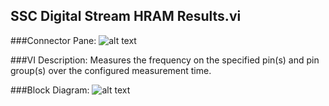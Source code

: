 ## **SSC Digital Stream HRAM Results.vi**
###Connector Pane:
![alt text](/Digital/SSC%20Digital/HRAM/SSC%20Digital%20Stream%20HRAM%20Results.vic.png "SSC Digital Stream HRAM Results.vi connector pane")

###VI Description:
Measures the frequency on the specified pin(s) and pin group(s) over the configured measurement time.  

###Block Diagram:
![alt text](/Digital/SSC%20Digital/HRAM/SSC%20Digital%20Stream%20HRAM%20Results.vid.png "SSC Digital Stream HRAM Results.vi block diagram")
